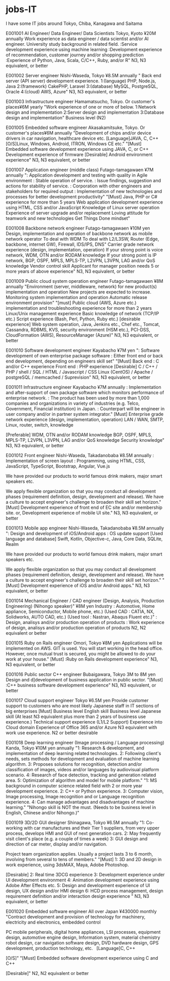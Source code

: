 # jobs-IT
I have some IT jobs around Tokyo, Chiba, Kanagawa and Saitama


E001001
AI Engineer/ Data Engineer/ Data Scientists
Tokyo, Kyoto ¥20M annually
<Must>
Work experience as data engineer / data scientist and/or AI engineer.
University study background in related field.
<Desirable>
:Service development experience using machine learning
:Development experience of recommendation, customer journey and/or shopping prediction
:Experience of Python, Java,  Scala, C/C++, Ruby, and/or R"
N3, N3 equivalent, or better
  
 
 
  
E001002
Server engineer
Nishi-Waseda, Tokyo ¥8.5M annually
"<Must>
Back end server (API server) development experience.
<Desirable experiences>
 1:(language) PHP, Node.js, Java
 2:(framework) CakePHP, Laravel
 3:(database) MySQL, PostgreSQL, Oracle
 4:(cloud) AWS, Azure"
N3, N3 equivalent, or better
  
  
    
  E001003
Infrastructure engineer
Hamamatsucho, Tokyo. Or customer's places¥6M yearly
"Work experience of one or more of below.
 1:Network design and implementation
 2:Server design and implementation
 3:Database design and implementation"
Business level (N2)

 
 
E001005
Embedded software engineer
Akasakamitsuke, Tokyo. Or customer's places¥6M annually
"Development of chips and/or device drivers in car navigation, healthcare device etc. 
 [Language]JAVA, C, C++ 
 [O/S]Linux, Windows, Android, ITRON, Windows CE etc."
"[Must]
 Embedded software development experience using JAVA, C, or C++
 Development experience of firmware
 [Desirable]
 Android environment experience"
N3, N3 equivalent, or better


E001007
Application engineer (middle class)
Futago-tamagawaen
¥7M annually
": Application development and testing with quality in Agile environment
 : Stable operation of service.
 : Issue findings, suggestion and actions for stability of service.
 : Corporation with other engineers and stakeholders for required output
 : Implementation of new technologies and processes for better development productivity"
"[Must]
 Java, PHP or C# experience for more than 5 years
 Web application development experience using HTML, CSS and/or JavaScript
 Knowledge of Linux server operation
 Experience of server upgrade and/or replacement
 Loving attitude for teamwork and new technologies
 Get Things Done mindset"
 
 
  E001008
Backbone network engineer
Futago-tamagawaen
¥10M yen
Design, implementation and operation of backbone network as mobile network operator
To deal with WDM
To deal with L2/L3SW, Router (Edge, backbone, internet GW), Firewall, IDS/IPS, DNS"
Carrier grade network experience (design, implementation, operation)
If your strong point is voice network, WDM, OTN and/or RODAM knowledge
If your strong point is IP network, BGP, OSPF, MPLS, MPLS-TP, L2VPN, L3VPN, LAG and/or QoS knowledge
Vendor control skill
Applicant for manager position needs 5 or more years of above experience"
N3, N3 equivalent, or better


 E001009
Public cloud system operation engineer
Futago-tamagawaen
¥8M annually
"Environment (server, middleware, network) for new product(s) implementation and operation
 New projects are expected to increase.
 Monitoring system implementation and operation
 Automatic release environment provision"
"[must]
 Public cloud (AWS, Azure etc.) implementation and troubleshooting experience for more than 2 years
 Linux/Unix management experience
 Basic knowledge of network (TCP/IP etc.)
 Script experience (Bash, Perl, Python, Ruby etc.)
 [desirable experience]
 Web system operation, Java, Jenkins etc., Chef etc., Tomcat, Cassandra, RDBMS, KVS, security environment (HSM etc.), PCI-DSS, CloudFormation (AWS), ResourceManager (Azure)"
N3, N3 equivalent, or better


E001010
Software development engineer
Kayabacho
¥7M yen
": Software development of own enterprise package software
 : Either front end or back end development, depending on engineers skill set"
"[Must]
 Back end : C and/or C++ experience
 Front end : PHP experience 
 [Desirable]
 C / C++ / PHP / shell / SQL / HTML / Javascript / CSS
 Linux (CentOS) / Apache / postgreSQL / memcached / Suprevision"
N3, N3 equivalent, or better


E001011
Infrastructure engineer
Kayabacho
¥7M annually
: Implementation and after-support of own package software which monitors performance of enterprise network.
: The product has been used by more than 1,000 companies and organizations in variety of industries (e.g. Telco, Government, Financial institution) in Japan. 
 : Counterpart will be engineer in user company and/or in partner system integrator."
[Must]
 Enterprise grade network experience (design, implementation, operation)
 LAN / WAN, SMTP, Linux, router, switch, knowledge
 
 [Preferable]
 WDM, OTN and/or RODAM knowledge
 BGP, OSPF, MPLS, MPLS-TP, L2VPN, L3VPN, LAG and/or QoS knowledge
 Security knowledge"
N3, N3 equivalent, or better


E001012
Front engineer
Nishi-Waseda, Takadanobaba
¥8.5M annually
: Implementation of screen layout
: Programming, using HTML, CSS, JavaScript, TypeScript, Bootstrap, Angular, Vue.js
 
We have provided our products to world famous drink makers, major smart speakers etc.
 
We apply flexible organization so that you may conduct all development phases (requirement definition, design, development and release). We have a culture to accept engineer's challenge to broaden their skill set horizon."
[Must]
Development experience of front end of EC site and/or membership site.
or,
Development experience of mobile UI site."
N3, N3 equivalent, or better


E001013
Mobile app engineer
Nishi-Waseda, Takadanobaba
¥8.5M annually 
": Design and development of iOS/Android apps
 : OS update support
 [Used language and database] Swift, Kotlin, Objective-c, Java, Core Data, SQLite, Realm
 
 We have provided our products to world famous drink makers, major smart speakers etc.
 
 We apply flexible organization so that you may conduct all development phases (requirement definition, design, development and release). We have a culture to accept engineer's challenge to broaden their skill set horizon."
"[Must]
 Development experience of iOS and/or Android apps."
N3, N3 equivalent, or better


E001014
Mechanical Engineer / CAD engineer
(Design, Analysis, Production Engineering)
(Nihongo speaker)"
¥8M yen
Industry : Automotive, Home appliance, Semiconductor, Mobile phone, etc.) (Used CAD : CATIA, NX, Solidworks, AUTO CAD, etc.) (Used tool : Nastran, Abaqus Fluent etc.)" : Design, analisys and/or production operation of products
: Work experience of design, analisys and/or production operation of products
N2, N2 equivalent or better


E001015
Ruby on Rails engineer
Omori, Tokyo
¥8M yen
Applications will be implemented on AWS. 
 GIT is used.
 You will start working in the head office. However, once mutual trust is secured, you might be allowed to do your work at your house."
[Must]
 :Ruby on Rails development experience"
N3, N3 equivalent, or better


E001016
Public sector C++ engineer
Bubaigawara, Tokyo
3M to 8M yen
Design and d]development of business application in public sector.
"[Must]
 :C++ business software development experience"
N3, N3 equivalent, or better


E001017
Cloud support engineer
Tokyo
¥6.5M yen
Provide customer support to customers who are most likely Japanese staff in IT sections of big enterprises
[Must]
Business level English skill
Business level Japanese skill (At least N3 equivalent plus more than 2 years of business use experience.)
Technical support experience (L1/L2 Support)
Experience into Cloud domain
Experience of Office 365 and/or Azure
N3 equivalent with work use experience. N2 or better desirable


E001018
Deep learning engineer (Image processing / Language processing)
Kanda, Tokyo
¥10M yen annually
"1: Research & development, and implementation of deep learning related technologies.
2: Following client's needs, sets methods for development and evaluation of machine learning algorithm.
3: Proposes solutions for recognition, detection and/or classification of images, videos and/or languages by audiovisual platform scenario.
4: Research of face detection, tracking and generation related area.
5: Optimization of algorithm and model for mobile platform."
"1: MS background in computer science related field with 2 or more year development experience. 
2: C++ or Python experience.
3: Computer vision, Image processing, Image recognition and or Language recognition experience.
4: Can manage advantages and disadvantages of machine learning."
"Nihongo skill is NOT the must.
(Needs to be business level in English, Chinese and/or Nihongo.)"


E001019
3D/2D GUI designer
Shinagawa, Tokyo
¥6.5M annually
"1: Co-working with car manufactures and their Tier 1 suppliers, from very upper process, develops HMI and GUI of next generation cars.
2: May frequently visit client's place (e.g. a couple of times a week)
3: GUI design and direction of car meter, display and/or navigation.

Project team organization applies. Usually a project lasts 3 to 6 month, involving from several to tens of members."
"[Must]
1: 3D and 2D design in work experience, using 3dsMAX, Maya, Adobe Photoshop.

[Desirable]
2: Real time 3DCG experience
3: Development experience under UI development environment
4: Animation development experience using Adobe After Effects etc.
5: Design and development experience of UI design, UX design and/or HMI design
6: HCD process management, design requirement definition and/or interaction design experience "
N3, N3 equivalent, or better


E001020
Embedded software engineer
All over Japan
¥430000 monthly
"Contract development and provision of technology for machinery, electricity and electronics, embedded control

PC mobile peripherals, digital home appliances, LSI processes, equipment design, automotive engine design,
Information system, material chemistry robot design, car navigation software design, DVD hardware design, GPS development, production technology, etc.
 
 [Language]C, C++

 [O/S]"
"[Must]
Embedded software development experience using C and C++

[Desirable]"
N2, N2 equivalent or better

